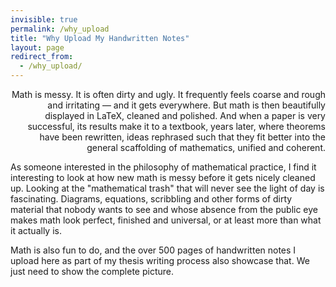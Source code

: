 ```yaml
---
invisible: true
permalink: /why_upload
title: "Why Upload My Handwritten Notes"
layout: page
redirect_from: 
  - /why_upload/
---
```


<div style="text-align: right">
  Math is messy. It is often dirty and ugly. It frequently feels coarse and rough and irritating — and it gets everywhere. But math is then beautifully displayed in LaTeX, cleaned and polished. And when a paper is very successful, its results make it to a textbook, years later, where theorems have been rewritten, ideas rephrased such that they fit better into the general scaffolding of mathematics, unified and coherent.
</div>

As someone interested in the philosophy of mathematical practice, I find it interesting to look at how new math is messy before it gets nicely cleaned up. Looking at the "mathematical trash" that will never see the light of day is fascinating. Diagrams, equations, scribbling and other forms of dirty material that nobody wants to see and whose absence from the public eye makes math look perfect, finished and universal, or at least more than what it actually is.

Math is also fun to do, and the over 500 pages of handwritten notes I upload here as part of my thesis writing process also showcase that. We just need to show the complete picture.

